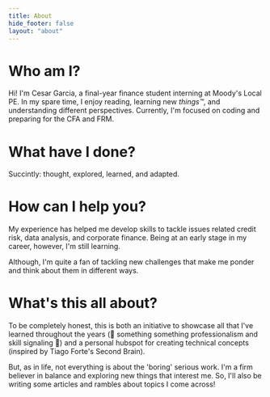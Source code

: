 ```yaml
---
title: About
hide_footer: false
layout: "about"
---
```


# **Who am I?**  
Hi! I'm Cesar Garcia, a final-year finance student interning at Moody's Local PE. In my spare time, I enjoy reading, learning new _things™_, and understanding different perspectives. Currently, I'm focused on coding and preparing for the CFA and FRM.

# **What have I done?**  
Succintly: thought, explored, learned, and adapted.

# **How can I help you?**  
My experience has helped me develop skills to tackle issues related credit risk, data analysis, and corporate finance. Being at an early stage in my career, however, I'm still learning.

Although, I'm quite a fan of tackling new challenges that make me ponder and think about them in different ways.

# **What's this all about?**  
To be completely honest, this is both an initiative to showcase all that I've learned throughout the years (🤫 something something professionalism and skill signaling 🤫) and a personal hubspot for creating technical concepts (inspired by Tiago Forte's Second Brain).

But, as in life, not everything is about the 'boring' serious work. I'm a firm believer in balance and exploring new things that interest me. So, I'll also be writing some articles and rambles about topics I come across!